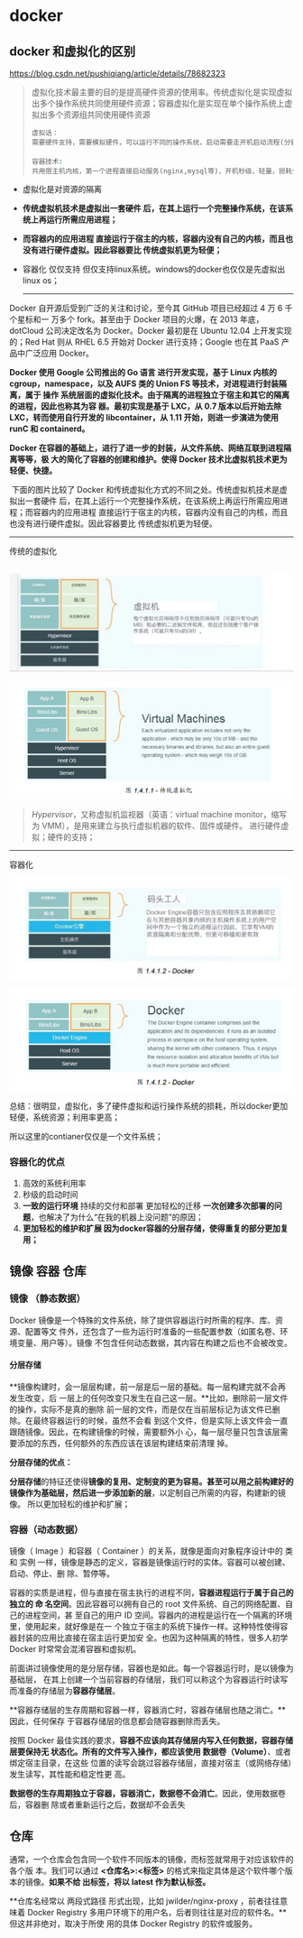 

# docker

## docker 和虚拟化的区别

https://blog.csdn.net/pushiqiang/article/details/78682323

>虚拟化技术最主要的目的是提高硬件资源的使用率。传统虚拟化是实现虚拟出多个操作系统共同使用硬件资源；容器虚拟化是实现在单个操作系统上虚拟出多个资源组共同使用硬件资源
>
>```php
>虚拟话：
>需要硬件支持，需要模拟硬件，可以运行不同的操作系统，启动需要走开机启动流程(分钟级)。
>
>容器技术:
>共用宿主机内核，第一个进程直接启动服务(nginx,mysql等)，开机秒级，轻量，损耗少，但仅支持linux系统docker 是对app的隔离
>```

* 虚拟化是对资源的隔离

* **传统虚拟机技术是虚拟出一套硬件 后，在其上运行一个完整操作系统，在该系统上再运行所需应用进程；**

* **而容器内的应用进程 直接运行于宿主的内核，容器内没有自己的内核，而且也没有进行硬件虚拟。因此容器要比 传统虚拟机更为轻便；**

* 容器化 仅仅支持 但仅支持linux系统。windows的docker也仅仅是先虚拟出linux os；

  ----

  

Docker 自开源后受到广泛的关注和讨论，至今其 GitHub 项目已经超过 4 万 6 千个星标和一 万多个 fork。甚至由于 Docker 项目的火爆，在 2013 年底，dotCloud 公司决定改名为 Docker。Docker 最初是在 Ubuntu 12.04 上开发实现的；Red Hat 则从 RHEL 6.5 开始对 Docker 进行支持；Google 也在其 PaaS 产品中广泛应用 Docker。 

**Docker 使用 Google 公司推出的 Go 语言 进行开发实现，基于 Linux 内核的 cgroup，namespace，以及 AUFS 类的 Union FS 等技术，对进程进行封装隔离，属于 操作 系统层面的虚拟化技术。由于隔离的进程独立于宿主和其它的隔离的进程，因此也称其为容 器。最初实现是基于 LXC，从 0.7 版本以后开始去除 LXC，转而使用自行开发的 libcontainer，从 1.11 开始，则进一步演进为使用 runC 和 containerd。** 

**Docker 在容器的基础上，进行了进一步的封装，从文件系统、网络互联到进程隔离等等，极 大的简化了容器的创建和维护。使得 Docker 技术比虚拟机技术更为轻便、快捷。** 

​     下面的图片比较了 Docker 和传统虚拟化方式的不同之处。传统虚拟机技术是虚拟出一套硬件 后，在其上运行一个完整操作系统，在该系统上再运行所需应用进程；而容器内的应用进程 直接运行于宿主的内核，容器内没有自己的内核，而且也没有进行硬件虚拟。因此容器要比 传统虚拟机更为轻便。



---



传统的虚拟化



​		![image-20221210221403214](docker.assets/image-20221210221403214.png)



![image-20221210220444745](docker.assets/image-20221210220444745.png)

>*Hypervisor*，又称虚拟机监视器（英语：virtual machine monitor，缩写为 VMM），是用来建立与执行虚拟机器的软件、固件或硬件。 进行硬件虚拟；硬件的支持；

---



容器化

![image-20221210221351941](docker.assets/image-20221210221351941.png)

![image-20221210220515415](docker.assets/image-20221210220515415.png)

总结：很明显，虚拟化，多了硬件虚拟和运行操作系统的损耗，所以docker更加轻便，系统资源；利用率更高；

所以这里的contianer仅仅是一个文件系统；



### 容器化的优点

1. 高效的系统利用率
2. 秒级的启动时间
3. **一致的运行环境**    持续的交付和部署 更加轻松的迁移  **一次创建多次部署的问题**，也解决了为什么“在我的机器上没问题”的原因；
4. **更加轻松的维护和扩展  因为docker容器的分层存储，使得重复的部分更加复用；**





## 镜像 容器 仓库

### 镜像 （静态数据）

Docker 镜像是一个特殊的文件系统，除了提供容器运行时所需的程序、库、资源、配置等文 件外，还包含了一些为运行时准备的一些配置参数（如匿名卷、环境变量、用户等）。镜像 不包含任何动态数据，其内容在构建之后也不会被改变。

#### 分层存储

**镜像构建时，会一层层构建，前一层是后一层的基础。每一层构建完就不会再发生改变，后 一层上的任何改变只发生在自己这一层。**比如，删除前一层文件的操作，实际不是真的删除 前一层的文件，而是仅在当前层标记为该文件已删除。在最终容器运行的时候，虽然不会看 到这个文件，但是实际上该文件会一直跟随镜像。因此，在构建镜像的时候，需要额外小 心，每一层尽量只包含该层需要添加的东西，任何额外的东西应该在该层构建结束前清理 掉。

**分层存储的优点：**

**分层存储**的特征还使得**镜像的复用、定制变的更为容易。甚至可以用之前构建好的镜像作为基础层，然后进一步添加新的层**，以定制自己所需的内容，构建新的镜像。 所以更加轻松的维护和扩展；

### 容器（动态数据）

镜像（ Image ）和容器（ Container ）的关系，就像是面向对象程序设计中的 类 和 实例 一样，镜像是静态的定义，容器是镜像运行时的实体。容器可以被创建、启动、停止、删 除、暂停等。

容器的实质是进程，但与直接在宿主执行的进程不同，**容器进程运行于属于自己的独立的 命 名空间**。因此容器可以拥有自己的 root 文件系统、自己的网络配置、自己的进程空间，甚 至自己的用户 ID 空间。容器内的进程是运行在一个隔离的环境里，使用起来，就好像是在一 个独立于宿主的系统下操作一样。这种特性使得容器封装的应用比直接在宿主运行更加安 全。也因为这种隔离的特性，很多人初学 Docker 时常常会混淆容器和虚拟机。

前面讲过镜像使用的是分层存储，容器也是如此。每一个容器运行时，是以镜像为基础层， 在其上创建一个当前容器的存储层，我们可以称这个为容器运行时读写而准备的存储层为**容器存储层**。

**容器存储层的生存周期和容器一样，容器消亡时，容器存储层也随之消亡。**因此，任何保存 于容器存储层的信息都会随容器删除而丢失。

按照 Docker 最佳实践的要求，**容器不应该向其存储层内写入任何数据，容器存储层要保持无 状态化。所有的文件写入操作，都应该使用 数据卷（Volume）**、或者绑定宿主目录，在这些 位置的读写会跳过容器存储层，直接对宿主（或网络存储）发生读写，其性能和稳定性更 高。

**数据卷的生存周期独立于容器，容器消亡，数据卷不会消亡**。因此，使用数据卷后，容器删 除或者重新运行之后，数据却不会丢失



## 仓库

通常，一个仓库会包含同一个软件不同版本的镜像，而标签就常用于对应该软件的各个版 本。我们可以通过 **<仓库名>:<标签>** 的格式来指定具体是这个软件哪个版本的镜像。**如果不给 出标签，将以 latest 作为默认标签。**

**仓库名经常以 两段式路径 形式出现，比如 jwilder/nginx-proxy ，前者往往意味着 Docker Registry 多用户环境下的用户名，后者则往往是对应的软件名。**但这并非绝对，取决于所使 用的具体 Docker Registry 的软件或服务。





